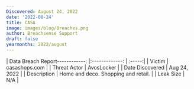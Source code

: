 ```yaml
---
Discovered: August 24, 2022
date: '2022-08-24'
title: CASA
image: images/blog/Breaches.png
author: Breachsense Support
draft: false
yearmonths: 2022/august
---
```


| Data Breach Report------------:     |:-------------:    | :-----:|
| Victim      | casashops.com      | 
| Threat Actor      | AvosLocker      | 
| Date Discovered      | Aug 24, 2022      | 
| Description      | Home and deco. Shopping and retail.      | 
| Leak Size      | N/A      | 

